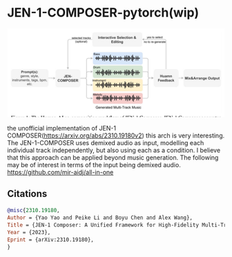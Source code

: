 # JEN-1-COMPOSER-pytorch(wip)
![model architecture](https://github.com/0417keito/JEN-1-COMPOSER-pytorch/blob/main/JEN1-Composer.jpg)

the unofficial implementation of JEN-1 COMPOSER(https://arxiv.org/abs/2310.19180v2)
this arch is very interesting.
The JEN-1-COMPOSER uses demixed audio as input, modelling each individual track independently, but also using each as a condition.
I believe that this approach can be applied beyond music generation.
The following may be of interest in terms of the input being demixed audio.
https://github.com/mir-aidj/all-in-one

## Citations
```bibtex
@misc{2310.19180,
Author = {Yao Yao and Peike Li and Boyu Chen and Alex Wang},
Title = {JEN-1 Composer: A Unified Framework for High-Fidelity Multi-Track Music Generation},
Year = {2023},
Eprint = {arXiv:2310.19180},
}
```
